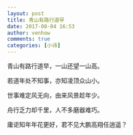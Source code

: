 ```yaml
---
layout: post
title: 青山有路行道早
date: 2017-08-04 16:53
author: venhow
comments: true
categories: [小诗]
---
```

青山有路行道早，一山还望一山高。

若道年处不知事，亦知凌顶众山小。

世事难定风无向，由来风景趁年少。

舟行乏力却千里，人不多磨器难巧。

庸讵知年年花更好，君不见大鹏高翔任逍遥？
